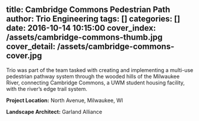 title: Cambridge Commons Pedestrian Path
author: Trio Engineering
tags: []
categories: []
date: 2016-10-14 10:15:00
cover_index: /assets/cambridge-commons-thumb.jpg
cover_detail: /assets/cambridge-commons-cover.jpg
---
<p class="lead">Trio was part of the team tasked with creating and implementing a multi-use pedestrian pathway system through the wooded hills of the Milwaukee River, connecting Cambridge Commons, a UWM student housing facility, with the river’s edge trail system.</p>

__Project Location:__ North Avenue, Milwaukee, WI

__Landscape Architect:__ Garland Alliance
